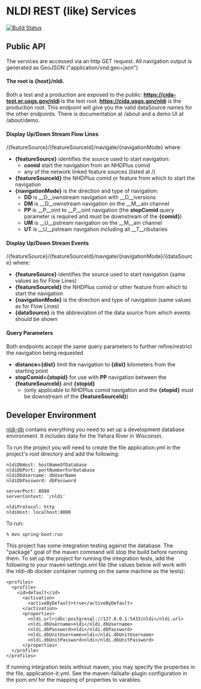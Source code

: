 # NLDI REST (like) Services

[![Build Status](https://travis-ci.org/ACWI-SSWD/nldi-services.svg?branch=master)](https://travis-ci.org/ACWI-SSWD/nldi-services)

## Public API
The services are accessed via an http GET request. All navigation output is generated as GeoJSON ("application/vnd.geo+json")

#### The root is {host}/nldi.
Both a test and a production are exposed to the public:
__https://cida-test.er.usgs.gov/nldi__ is the test root.
__https://cida.usgs.gov/nldi__ is the production root.
This endpoint will give you the valid dataSource names for the other endpoints. There is documentation at /about and a demo UI at /about/demo.

#### Display Up/Down Stream Flow Lines
/{featureSource}/{featureSourceId}/navigate/{navigationMode} where:
* __{featureSource}__ identifies the source used to start navigation:
  * __comid__ start the navigation from an NHDPlus comid
  * any of the network linked feature sources (listed at /)
* __{featureSourceId}__ the NHDPlus comid or feature from which to start the navigation
* __{navigationMode}__ is the direction and type of navigation:
  * __DD__ is __D__ownstream navigation with __D__iversions
  * __DM__ is __D__ownstream navigation on the __M__ain channel
  * __PP__ is __P__oint to __P__oint navigation (the __stopComid__ query parameter is required and must be downstream of the __{comid}__)
  * __UM__ is __U__pstream navigation on the __M__ain channel
  * __UT__ is __U__pstream navigation including all __T__ributaries

#### Display Up/Down Stream Events
/{featureSource}/{featureSourceId}/navigate/{navigationMode}/{dataSource} where:
* __{featureSource}__ identifies the source used to start navigation  (same values as for Flow Lines)
* __{featureSourceId}__ the NHDPlus comid or other feature from which to start the navigation
* __{navigationMode}__ is the direction and type of navigation (same values as for Flow Lines)
* __{dataSource}__ is the abbreviation of the data source from which events should be shown

#### Query Parameters
Both endpoints accept the same query parameters to further refine/restrict the navigation being requested
* __distance={dist}__ limit the navigation to __{dist}__ kilometers from the starting point
* __stopComid={stopid}__ for use with __PP__ navigation between the __{featureSourceId}__ and __{stopid}__
  * (only applicable to NHDPlus comid navigation and the __{stopid}__ must be downstream of the __{featureSourceId}__)

## Developer Environment

[nldi-db](https://travis-ci.org/ACWI-SSWD/nldi-db) contains everything you need to set up a development database environment. It includes data for the Yahara River in Wisconsin.

To run the project you will need to create the file application.yml in the project's root directory and add the following:
```
nldiDbHost: hostNameOfDatabase
nldiDbPort: portNumberForDatabase
nldiDbUsername: dbUserName
nldiDbPassword: dbPassword

serverPort: 8080
serverContext: '/nldi'

nldiProtocol: http
nldiHost: localhost:8080
```
To run:
```
% mvn spring-boot:run
```

This project has some integration testing against the database. The "package" goal of the maven command will stop the build before running them.
To set up the project for running the integration tests, add the following to your maven settings.xml file (the values below will work with the
nldi-db docker container running on the same machine as the tests):

```
<profiles>
  <profile>
    <id>default</id>
      <activation>
        <activeByDefault>true</activeByDefault>
      </activation>
      <properties>
        <nldi.url>jdbc:postgresql://127.0.0.1:5433/nldi</nldi.url>
        <nldi.dbUsername>nldi</nldi.dbUsername>
        <nldi.dbPassword>nldi</nldi.dbPassword>
        <nldi.dbUnitUsername>nldi</nldi.dbUnitUsername>
        <nldi.dbUnitPassword>nldi</nldi.dbUnitPassword>
      </properties>
  </profile>
</profiles>
```

If running integration tests without maven, you may specify the properties in the file,
application-it.yml. See the maven-failsafe-plugin configuration in the pom.xml
for the mapping of properties to varables.
